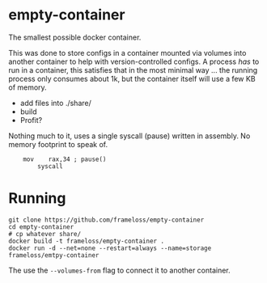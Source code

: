 # empty-container
The smallest possible docker container.

This was done to store configs in a container mounted via volumes into another container to help with version-controlled configs. A process *has* to run in a container, this satisfies that in the most minimal way ... the running process only consumes about 1k, but the container itself will use a few KB of memory.

 - add files into ./share/
 - build
 - Profit?

Nothing much to it, uses a single syscall (pause) written in assembly. No memory footprint to speak of.

```
    mov    rax,34 ; pause()
        syscall
```

Running
======
```
git clone https://github.com/frameloss/empty-container
cd empty-container
# cp whatever share/
docker build -t frameloss/empty-container .
docker run -d --net=none --restart=always --name=storage frameloss/emtpy-container
```

The use the `--volumes-from` flag to connect it to another container.

